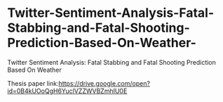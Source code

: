 # Twitter-Sentiment-Analysis-Fatal-Stabbing-and-Fatal-Shooting-Prediction-Based-On-Weather-
Twitter Sentiment Analysis:   Fatal Stabbing and Fatal Shooting Prediction Based On Weather

Thesis paper link:https://drive.google.com/open?id=0B4kUOoQgH6YuclVZZWVBZmhIU0E
